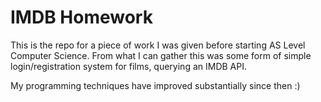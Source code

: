 
# IMDB Homework 
This is the repo for a piece of work I was given before starting AS Level Computer Science. From what I can gather this was some form of simple login/registration system for films, querying an IMDB API. 

My programming techniques have improved substantially since then :)
